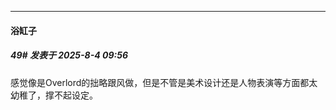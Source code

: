﻿
*****

####  浴缸子  
##### 49#       发表于 2025-8-4 09:56

感觉像是Overlord的拙略跟风做，但是不管是美术设计还是人物表演等方面都太幼稚了，撑不起设定。

